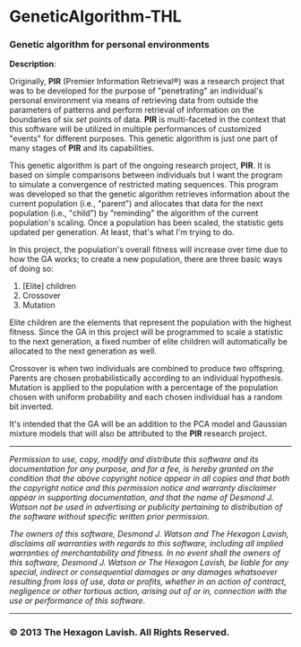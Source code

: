 GeneticAlgorithm-THL
====================


<h3>Genetic algorithm for personal environments</h3>

<strong>Description</strong>:


Originally, <strong>PIR</strong> (Premier Information Retrieval®) was a research project that was to be developed for the purpose of "penetrating"
an individual's  personal environment via means of retrieving data from outside the parameters of patterns 
and perform retrieval of information on the boundaries of six <i>set</i> points of data. 
<strong>PIR</strong> is multi-faceted in the context that this software will be utilized in multiple 
performances of customized "events" for different purposes. This genetic algorithm is just one part 
of many stages of <strong>PIR</strong> and its capabilities.

This genetic algorithm is part of the ongoing research project, <strong>PIR</strong>.
It is based on simple comparisons between individuals but I want the program to simulate a convergence of 
restricted mating sequences. This program was developed so that the genetic algorithm retrieves information
about the current population (i.e., "parent") and allocates that data for the next population (i.e., "child")
by "reminding" the algorithm of the current population's scaling. Once a population has been scaled, the
statistic gets updated per generation. At least, that's what I'm trying to do.

In this project, the population's overall fitness will increase over time due to how the GA works; to create a new
population, there are three basic ways of doing so:

1. [Elite] children
2. Crossover
3. Mutation

Elite children are the elements that represent the population with the highest fitness. Since the GA in this project
will be programmed to scale a statistic to the next generation, a fixed number of elite children will automatically
be allocated to the next generation as well. 

Crossover is when two individuals are combined to produce two offspring. Parents are chosen probabilistically according
to an individual hypothesis. Mutation is applied to the population with a percentage of the population chosen
with uniform probability and each chosen individual has a random bit inverted. 

It's intended that the GA will be an addition to the PCA model and Gaussian mixture models that will also be attributed
to the <strong>PIR</strong> research project. 





****************************************************************

<i>Permission to use, copy, modify and distribute this software and
its documentation for any purpose, and for a fee, is hereby granted 
on the condition that the above copyright notice  appear in all copies 
and that both the copyright notice and this permission notice and warranty 
disclaimer appear in supporting documentation, and that the name of 
Desmond J. Watson not be used in advertising or publicity pertaining to 
distribution of the software without specific written prior permission.</i>

<i>The owners of this software, Desmond J. Watson and The Hexagon Lavish, 
disclaims all warranties with regards to this software, including all implied
warranties of merchantability and fitness. In no event shall the owners
of this software, Desmond J. Watson or The Hexagon Lavish, be liable for 
any special, indirect or consequential damages or any damages whatsoever 
resulting from loss of use, data or profits, whether in an action of contract, 
negligence or other tortious action, arising out of or in, connection with the 
use or performance of this software.</i>

******************************************************************


<h3>© 2013 The Hexagon Lavish. All Rights Reserved.</h3>
